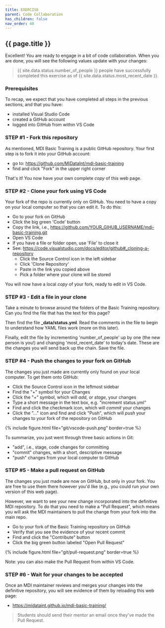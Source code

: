 ```yaml
---
title: EXERCISE
parent: Code Collaboration
has_children: false
nav_order: 40
---
```


## {{ page.title }}

Excellent! You are ready to engage in a bit of code collaboration.
When you are done, you will see the following values update with your changes:

> {{ site.data.status.number_of_people }} people have successfully completed this exercise
as of {{ site.data.status.most_recent_date }}.

### Prerequisites

To recap, we expect that you have completed all steps
in the previous sections, and that you have:

- installed Visual Studio Code
- created a GitHub account
- logged into GitHub from within VS Code

### STEP #1 - Fork this repository

As mentioned, MDI Basic Training is a public GitHub repository.
Your first step is to fork it into your GitHub account:

- go to: <https://github.com/MiDataInt/mdi-basic-training>
- find and click "Fork" in the upper right corner

That's it! You now have your own complete _copy_ of this web page.

### STEP #2 - Clone your fork using VS Code

Your fork of the repo is currently only on GitHub. You need
to have a copy on your local computer so that you can edit it.
To do this:

- Go to your fork on GitHub
- Click the big green 'Code' button
- Copy the link, i.e., https://github.com/YOUR_GIHUB_USERNAME/mdi-basic-training.git
- Open VS Code
- If you have a file or folder open, use 'File' to close it
- See: <https://code.visualstudio.com/docs/editor/github#_cloning-a-repository>
    - Click the Source Control icon in the left sidebar
    - Click 'Clone Repository'
    - Paste in the link you copied above
    - Pick a folder where your clone will be stored

You will now have a local _copy_ of your fork, ready to edit in VS Code.

### STEP #3 - Edit a file in your clone

Take a minute to browse around the folders of the Basic Training
repository. Can you find the file that has the text for this page?

Then find the file **_data/status.yml**.  Read the comments in the file
to begin to understand how YAML files work (more on this later). 

Finally, edit the file by incrementing 'number_of_people' up by one (the 
new person is you!) and changing 'most_recent_date' to today's date. 
These are the changes you will send back up the chain. Save the file.

### STEP #4 - Push the changes to your fork on GitHub

The changes you just made are currently only found on your local
computer. To get them onto GitHub:

- Click the Source Control icon in the leftmost sidebar
- Find the "+" symbol for your Changes
- Click the "+" symbol, which will _add_, or _stage_, your changes
- Type a short message in the text box, e.g. "increment status.yml"
- Find and click the checkmark icon, which will _commit_ your changes
- Click the "..." icon and find and click "Push", which will _push_ your changes to your fork of the repository on GitHub

{% include figure.html file="git/vscode-push.png" border=true %}

To summarize, you just went through three basic actions in Git:
- "add", i.e., stage, code changes for committing
- "commit" changes, with a short, descriptive message
- "push" changes from your local computer to GitHub

### STEP #5 - Make a pull request on GitHub

The changes you just made are now on GitHub, but only in your fork.
You are free to use them there however you'd like (e.g., you could
run your own version of this web page).

However, we want to see your new change incorporated into the
definitive MDI repository. To do that you need to make a "Pull Request",
which means you will ask the MDI maintainers to pull the change from your
fork into the main repo.

- Go to your fork of the Basic Training repository on GitHub
- Verify that you see the evidence of your recent commit
- Find and click the "Contribute" button
- Click the big green button labeled "Open Pull Request"

{% include figure.html file="git/pull-request.png" border=true %}

Note: you can also make the Pull Request from within VS Code.

### STEP #6 - Wait for your changes to be accepted

Once an MDI maintainer reviews and merges your changes into the 
definitive repository, you will see evidence of them by reloading this web page:

- <https://midataint.github.io/mdi-basic-training/>

> Students should send their mentor an email once they've made the Pull Request.
